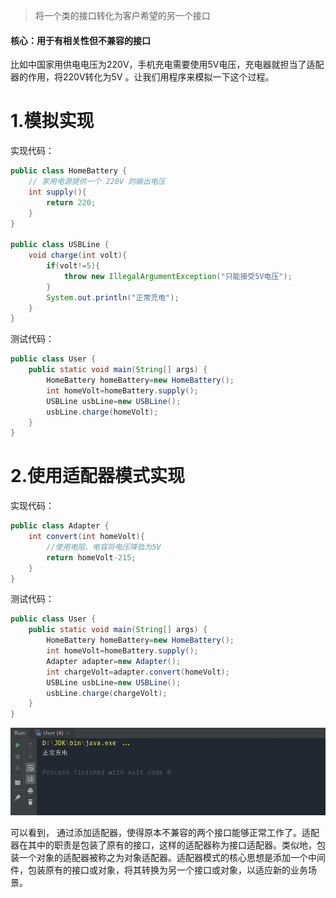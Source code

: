 > 将一个类的接口转化为客户希望的另一个接口

#### 核心：用于有相关性但不兼容的接口

比如中国家用供电电压为220V，手机充电需要使用5V电压，充电器就担当了适配器的作用，将220V转化为5V 。让我们用程序来模拟一下这个过程。 

# 1.模拟实现

实现代码：
```java
public class HomeBattery {
    // 家用电源提供一个 220V 的输出电压
    int supply(){
        return 220;
    }
}

public class USBLine {
    void charge(int volt){
        if(volt!=5){
            throw new IllegalArgumentException("只能接受5V电压");
        }
        System.out.println("正常充电");
    }
}
```

测试代码：

```java
public class User {
    public static void main(String[] args) {
        HomeBattery homeBattery=new HomeBattery();
        int homeVolt=homeBattery.supply();
        USBLine usbLine=new USBLine();
        usbLine.charge(homeVolt);
    }
}
```

#  2.使用适配器模式实现

实现代码：

```java
public class Adapter {
    int convert(int homeVolt){
        //使用电阻、电容将电压降低为5V
        return homeVolt-215;
    }
}
```

测试代码：

```java
public class User {
    public static void main(String[] args) {
        HomeBattery homeBattery=new HomeBattery();
        int homeVolt=homeBattery.supply();
        Adapter adapter=new Adapter();
        int chargeVolt=adapter.convert(homeVolt);
        USBLine usbLine=new USBLine();
        usbLine.charge(chargeVolt);
    }
}
```

![1685368726292](7.适配器模式.assets/1685368726292.png)

可以看到， 通过添加适配器，使得原本不兼容的两个接口能够正常工作了。适配器在其中的职责是包装了原有的接口，这样的适配器称为接口适配器。类似地，包装一个对象的适配器被称之为对象适配器。适配器模式的核心思想是添加一个中间件，包装原有的接口或对象，将其转换为另一个接口或对象，以适应新的业务场景。

